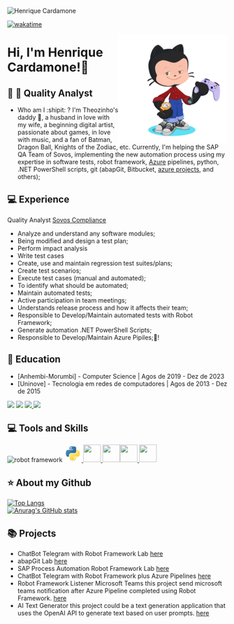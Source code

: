 <p align="left"><img src="https://komarev.com/ghpvc/?username=hcardamone&amp;label=Profile%20views&amp;color=0e75b6&amp;style=flat" alt="Henrique Cardamone" style="max-width: 100%;" /></p>

[![wakatime](https://wakatime.com/badge/user/8a01f836-1a55-4de2-8960-243fb914b697.svg)](https://wakatime.com/@8a01f836-1a55-4de2-8960-243fb914b697)

<img align="right" height="250" src="https://github.com/hcardamone/commun-imagecontents/blob/main/octocat-1656505344825.png" />

# Hi, I'm Henrique Cardamone!:metal:

## :muscle: :robot: Quality Analyst

- Who am I :shipit: ? I'm Theozinho's daddy 💙, a husband in love with my wife, a beginning digital artist, passionate about games, in love with music, and a fan of Batman, Dragon Ball, Knights of the Zodiac, etc.
Currently, I'm helping the SAP QA Team of Sovos, implementing the new automation process using my expertise in software tests, robot framework, [Azure](https://azure.microsoft.com/pt-br/) pipelines, python, .NET PowerShell scripts, git (abapGit, Bitbucket, [azure projects](azure.com/robotframework-selenium-roboCopChatBot-automation), and others);

## 💻 Experience

Quality Analyst
[Sovos Compliance](https://sovos.com/")
- Analyze and understand any software modules;
- Being modified and design a test plan;
- Perform impact analysis
- Write test cases
- Create, use and maintain regression test suites/plans;
- Create test scenarios;
- Execute test cases (manual and automated);
- To identify what should be automated;
- Maintain automated tests;
- Active participation in team meetings;
- Understands release process and how it affects their team;
- Responsible to Develop/Maintain automated tests with Robot Framework;
- Generate automation .NET PowerShell Scripts;
- Responsible to Develop/Maintain Azure Pipiles;:robot:!

## 📝 Education

- [Anhembi-Morumbi] - Computer Science | Agos de 2019 - Dez de 2023
- [Uninove] - Tecnologia em redes de computadores | Agos de 2013 - Dez de 2015

<p></p>
<div>
    <a href="mailto:henrique.cardamonetec@gmail.com"><img src="https://img.shields.io/badge/Gmail-D14836?style=for-the-badge&logo=gmail&logoColor=white" target="_blank" /></a>
    <a href="https://www.linkedin.com/in/henriquecardamone" target="_blank"><img src="https://img.shields.io/badge/-LinkedIn-%230077B5?style=for-the-badge&logo=linkedin&logoColor=white" target="_blank" /></a>
    <a href="mailto:henrique.cardamonetec@hotmail.com">
        <img src="https://img.shields.io/badge/Microsoft_Outlook-0078D4?style=for-the-badge&amp;logo=microsoft-outlook&amp;logoColor=white" style="max-width: 100%;" />
        <a href="https://gitlab.com/henrique.cardamonetec"><img src="https://img.shields.io/badge/GitLab-330F63?style=for-the-badge&amp;logo=gitlab&amp;logoColor=white" style="max-width: 100%;" /> </a>
    </a>
</div>


## 💻 Tools and Skills

<img
    src="https://camo.githubusercontent.com/7deda4901a446c74e93e7fd33bea431495932e49d60414ed5be8ee84c447f779/68747470733a2f2f75706c6f61642e77696b696d656469612e6f72672f77696b6970656469612f636f6d6d6f6e732f652f65342f526f626f742d6672616d65776f726b2d6c6f676f2e706e67"
    alt="robot framework"
    width="40"
    height="40"
    data-canonical-src="https://upload.wikimedia.org/wikipedia/commons/e/e4/Robot-framework-logo.png"
    style="max-width: 100%;"
/> <a href="https://www.docker.com/" rel="nofollow"> </a> <a href="https://www.python.org" rel="nofollow"><img src="https://raw.githubusercontent.com/devicons/devicon/master/icons/python/python-original.svg" alt="python" width="40" height="40" style="max-width: 100%;" /> <img src="https://upload.wikimedia.org/wikipedia/commons/thumb/5/59/SAP_2011_logo.svg/256px-SAP_2011_logo.svg.png" width="40" height="40" /> <img src="https://cdn.jsdelivr.net/gh/devicons/devicon/icons/git/git-plain.svg" width="40" height="40" /><img src="https://cdn.jsdelivr.net/gh/devicons/devicon/icons/azure/azure-original.svg" width="40" height="40" /> <img src="https://cdn.jsdelivr.net/gh/devicons/devicon/icons/microsoftsqlserver/microsoftsqlserver-plain-wordmark.svg" width="40" height="40" /> </a>

## ⭐ About my Github

<!-- <div>
    <a href="https://github.com/hcardamone">
        <img src="https://github-readme-stats.vercel.app/api/top-langs/?username=hcardamone&exclude_repo=github-readme-stats&theme=prussian" style="max-width: 100%;/>
        <a href="https://github.com/hcardamone"><img height="180em" src="https://github-readme-stats.vercel.app/api?username=hcardamone&show_icons=true&theme=prussian&include_all_commits=true&count_private=true" /> </a>
    </a>
</div> -->

[![Top Langs](https://github-readme-stats.vercel.app/api/top-langs/?username=hcardamone&show_icons=true&theme=outrun)](https://github.com/anuraghazra/github-readme-stats) <br>
[![Anurag's GitHub stats](https://github-readme-stats.vercel.app/api?username=hcardamone&show_icons=true&theme=outrun)](https://github.com/hcardamone/github-readme-stats)

<!-- ![](https://github-readme-stats.vercel.app/api/wakatime?username=hcardamone&api_domain=wakapi.dev&bg_color=2D3748&title_color=2F855A&icon_color=2F855A&text_color=ffffff&custom_title=Wakapi%20Week%20Stats&layout=compact)
[![Henrique's wakatime stats](https://github-readme-stats.vercel.app/api/wakatime?username=hcardamone)](https://github.com/hcardamone/github-readme-stats) -->



## :books: Projects

- ChatBot Telegram with Robot Framework Lab [here](https://github.com/hcardamone/robotframework-roboCopChatBot-Telegram)
- abapGit Lab [here](https://github.com/hcardamone/sap-abap-projects)
- SAP Process Automation Robot Framework Lab [here](https://github.com/hcardamone/sap-automation-poc)
- ChatBot Telegram with Robot Framework plus Azure Pipelines [here](https://dev.azure.com/hcardamone/_git/RF%20Selenium%20roboCopChatBot)
- Robot Framework Listener Microsoft Teams this project send microsoft teams notification after Azure Pipeline completed using Robot Framework. [here](https://github.com/hcardamone/RobotFrameworkListenerTeams.git)
- AI Text Generator this project could be a text generation application that uses the OpenAI API to generate text based on user prompts. [here](https://github.com/hcardamone/AITextGenerator.git)

<!---
hcardamone/hcardamone is a ✨ special ✨ repository because its `README.md` (this file) appears on your GitHub profile.
You can click the Preview link to take a look at your changes.
--->
